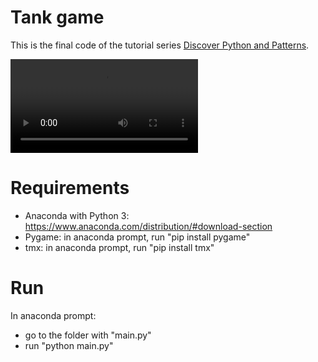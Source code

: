 

# Tank game 

This is the final code of the tutorial series 
[Discover Python and Patterns](https://www.patternsgameprog.com/series/discover-python-and-patterns/).

![](https://www.patternsgameprog.com/wp-content/uploads/2020/05/27_audio.mp4)

# Requirements

 - Anaconda with Python 3: https://www.anaconda.com/distribution/#download-section
 - Pygame: in anaconda prompt, run "pip install pygame"
 - tmx: in anaconda prompt, run "pip install tmx"

# Run

In anaconda prompt:
 - go to the folder with "main.py"
 - run "python main.py"
